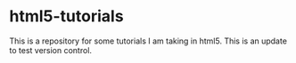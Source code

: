 # html5-tutorials

This is a repository for some tutorials I am taking in html5.
This is an update to test version control.
